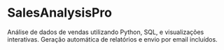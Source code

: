 # SalesAnalysisPro
Análise de dados de vendas utilizando Python, SQL, e visualizações interativas. Geração automática de relatórios e envio por email incluídos.
